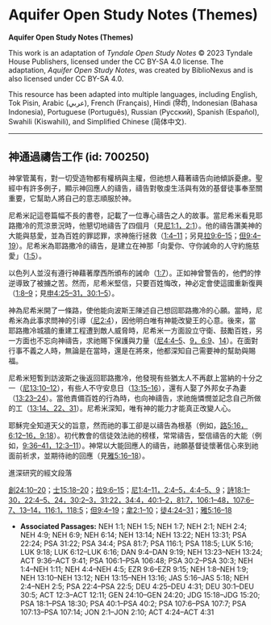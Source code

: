# Aquifer Open Study Notes (Themes)

**Aquifer Open Study Notes (Themes)**

This work is an adaptation of *Tyndale Open Study Notes* © 2023 Tyndale House Publishers, licensed under the CC BY\-SA 4\.0 license. The adaptation, *Aquifer Open Study Notes*, was created by BiblioNexus and is also licensed under CC BY\-SA 4\.0\.

This resource has been adapted into multiple languages, including English, Tok Pisin, Arabic (عربي), French (Français), Hindi (हिंदी), Indonesian (Bahasa Indonesia), Portuguese (Português), Russian (Русский), Spanish (Español), Swahili (Kiswahili), and Simplified Chinese (简体中文).



--------------------------------

## 神通過禱告工作 (id: 700250)

神掌管萬有，對一切受造物都有權柄與主權，但祂想人藉著禱告向祂傾訴憂慮。聖經中有許多例子，顯示神回應人的禱告，禱告對敬虔生活與有效的基督徒事奉至關重要，它幫助人將自己的意志順服於神。

尼希米記這卷篇幅不長的書卷，記載了一位專心禱告之人的故事。當尼希米看見耶路撒冷的荒涼景況時，他懇切地禱告了四個月（見[尼1:1，](https://ref.ly/Neh1:1)[2:1](https://ref.ly/Neh2:1)）。他的禱告讚美神的大能與慈愛，並為百姓的罪認罪，求神施行拯救（[1:4–11](https://ref.ly/Neh1:4-Neh1:11)；另見[拉9:6–15](https://ref.ly/Ezra9:6-Ezra9:15)；[但9:4–19](https://ref.ly/Dan9:4-Dan9:19)）。尼希米為耶路撒冷的禱告，是建立在神那「向愛你、守你誡命的人守約施慈愛」（[1:5](https://ref.ly/Neh1:5)）。

以色列人並沒有遵行神藉著摩西所頒布的誡命（[1:7](https://ref.ly/Neh1:7)）。正如神曾警告的，他們的悖逆導致了被擄之苦。然而，尼希米堅信，只要百姓悔改，神必定會使這國重新復興（[1:8–9](https://ref.ly/Neh1:8-Neh1:9)；見[申4:25–31，](https://ref.ly/Deut4:25-Deut4:31)[30:1–5](https://ref.ly/Deut30:1-Deut30:5)）。

神為尼希米開了一條路，使他能向波斯王陳述自己想回耶路撒冷的心願。當時，尼希米為此事求問神的引導（[尼2:4](https://ref.ly/Neh2:4)），因他明白唯有神能改變王的心意。後來，當耶路撒冷城牆的重建工程遭到敵人威脅時，尼希米一方面設立守衛、鼓勵百姓，另一方面也不忘向神禱告，求祂賜下保護與力量（[尼4:4–5](https://ref.ly/Neh4:4-Neh4:5)、[9，](https://ref.ly/Neh4:9)[6:9](https://ref.ly/Neh6:9)、[14](https://ref.ly/Neh6:14)）。在面對行事不義之人時，無論是在當時，還是在將來，他都深知自己需要神的幫助與賜福。

尼希米短暫到訪波斯之後返回耶路撒冷，他發現有些猶太人不再獻上當納的十分之一（[尼13:10–12](https://ref.ly/Neh13:10-Neh13:12)），有些人不守安息日（[13:15–16](https://ref.ly/Neh13:15-Neh13:16)），還有人娶了外邦女子為妻（[13:23–24](https://ref.ly/Neh13:23-Neh13:24)）。當他責備百姓的行為時，也向神禱告，求祂施憐憫並記念自己所做的工（[13:14、](https://ref.ly/Neh13:14)[22、](https://ref.ly/Neh13:22)[31](https://ref.ly/Neh13:31)）。尼希米深知，唯有神的能力才能真正改變人心。

耶穌完全知道天父的旨意，然而祂的事工卻是以禱告為根基（例如，[路5:16，](https://ref.ly/Luke5:16)[6:12–16，](https://ref.ly/Luke6:12-Luke6:16)[9:18](https://ref.ly/Luke9:18)）。初代教會的信徒效法祂的榜樣，常常禱告，堅信禱告的大能（例如，[9:36–41，](https://ref.ly/Acts9:36-Acts9:41)[12:3–11](https://ref.ly/Acts12:3-Acts12:11)）。神常以大能回應人的禱告，祂願基督徒懷著信心來到祂面前祈求，並期待祂的回應（見[雅5:16–18](https://ref.ly/Jas5:16-Jas5:18)）。

進深研究的經文段落

[創24:10–20](https://ref.ly/Gen24:10-Gen24:20)；[士15:18–20](https://ref.ly/Judg15:18-Judg15:20)；[拉9:6–15](https://ref.ly/Ezra9:6-Ezra9:15)；[尼1:4–11，](https://ref.ly/Neh1:4-Neh1:11)[2:4–5，](https://ref.ly/Neh2:4-Neh2:5)[4:4–5、](https://ref.ly/Neh4:4-Neh4:5)[9](https://ref.ly/Neh4:9)；[詩18:1–30，](https://ref.ly/Ps18:1-Ps18:30)[22:4–5、](https://ref.ly/Ps22:4-Ps22:5)[24，](https://ref.ly/Ps22:24)[30:2–3，](https://ref.ly/Ps30:2-Ps30:3)[31:22，](https://ref.ly/Ps31:22)[34:4，](https://ref.ly/Ps34:4)[40:1–2，](https://ref.ly/Ps40:1-Ps40:2)[81:7，](https://ref.ly/Ps81:7)[106:1–48，](https://ref.ly/Ps106:1-Ps106:48)[107:6–7、](https://ref.ly/Ps107:6-Ps107:7)[13–14，](https://ref.ly/Ps107:13-Ps107:14)[116:1，](https://ref.ly/Ps116:1)[118:5](https://ref.ly/Ps118:5)；[但9:4–19](https://ref.ly/Dan9:4-Dan9:19)；[拿2:1–10](https://ref.ly/Jonah2:1-Jonah2:10)；[徒4:24–31](https://ref.ly/Acts4:24-Acts4:31)；[雅5:16–18](https://ref.ly/Jas5:16-Jas5:18)

* **Associated Passages:** NEH 1:1; NEH 1:5; NEH 1:7; NEH 2:1; NEH 2:4; NEH 4:9; NEH 6:9; NEH 6:14; NEH 13:14; NEH 13:22; NEH 13:31; PSA 22:24; PSA 31:22; PSA 34:4; PSA 81:7; PSA 116:1; PSA 118:5; LUK 5:16; LUK 9:18; LUK 6:12–LUK 6:16; DAN 9:4–DAN 9:19; NEH 13:23–NEH 13:24; ACT 9:36–ACT 9:41; PSA 106:1–PSA 106:48; PSA 30:2–PSA 30:3; NEH 1:4–NEH 1:11; NEH 4:4–NEH 4:5; EZR 9:6–EZR 9:15; NEH 1:8–NEH 1:9; NEH 13:10–NEH 13:12; NEH 13:15–NEH 13:16; JAS 5:16–JAS 5:18; NEH 2:4–NEH 2:5; PSA 22:4–PSA 22:5; DEU 4:25–DEU 4:31; DEU 30:1–DEU 30:5; ACT 12:3–ACT 12:11; GEN 24:10–GEN 24:20; JDG 15:18–JDG 15:20; PSA 18:1–PSA 18:30; PSA 40:1–PSA 40:2; PSA 107:6–PSA 107:7; PSA 107:13–PSA 107:14; JON 2:1–JON 2:10; ACT 4:24–ACT 4:31

